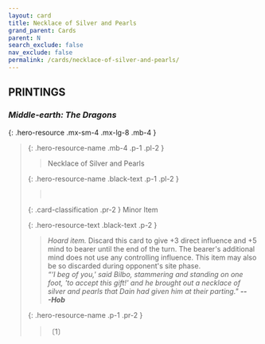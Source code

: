 ```yaml
---
layout: card
title: Necklace of Silver and Pearls
grand_parent: Cards
parent: N
search_exclude: false
nav_exclude: false
permalink: /cards/necklace-of-silver-and-pearls/
---
```


## PRINTINGS


### _Middle-earth: The Dragons_

{: .hero-resource .mx-sm-4 .mx-lg-8 .mb-4 }
> {: .hero-resource-name .mb-4 .p-1 .pl-2 }
> > <div class="card-mp"></div>
> > <div class="card-name">Necklace of Silver and Pearls</div>
>
> {: .hero-resource-name .black-text .p-1 .pl-2 }
> > &nbsp;
>
> {: .card-classification .pr-2 }
> Minor Item
>
> {: .hero-resource-text .black-text .p-2 }
> > _Hoard item._ Discard this card to give +3 direct influence and +5 mind to bearer until the end of the turn. The bearer's additional mind does not use any controlling influence. This item may also be so discarded during opponent's site phase. <br>_“‘I beg of you,' said Bilbo, stammering and standing on one foot, 'to accept this gift!' and he brought out a necklace of silver and pearls that Dain had given him at their parting."_ ***---&NoBreak;Hob*** 
> 
> {: .hero-resource-name .p-1 .pr-2 }
> > <div class="card-shield"></div>
> > <div class="card-corruption">〔1〕</div>
